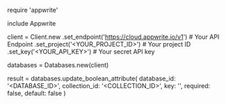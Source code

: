 require 'appwrite'

include Appwrite

client = Client.new
    .set_endpoint('https://cloud.appwrite.io/v1') # Your API Endpoint
    .set_project('<YOUR_PROJECT_ID>') # Your project ID
    .set_key('<YOUR_API_KEY>') # Your secret API key

databases = Databases.new(client)

result = databases.update_boolean_attribute(
    database_id: '<DATABASE_ID>',
    collection_id: '<COLLECTION_ID>',
    key: '',
    required: false,
    default: false
)
